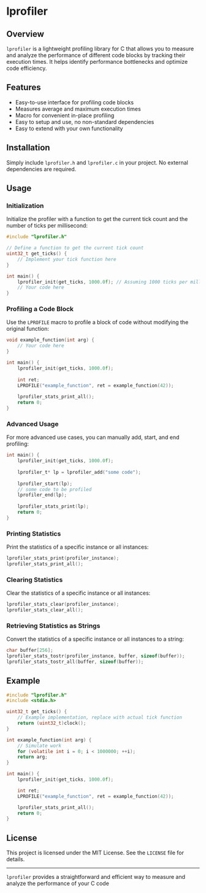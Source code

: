 
# lprofiler

## Overview

`lprofiler` is a lightweight profiling library for C that allows you to measure and analyze the performance of different code blocks by tracking their execution times. It helps identify performance bottlenecks and optimize code efficiency.

## Features

- Easy-to-use interface for profiling code blocks
- Measures average and maximum execution times
- Macro for convenient in-place profiling
- Easy to setup and use, no non-standard dependencies
- Easy to extend with your own functionality

## Installation

Simply include `lprofiler.h` and `lprofiler.c` in your project. No external dependencies are required.

## Usage

### Initialization

Initialize the profiler with a function to get the current tick count and the number of ticks per millisecond:

```c
#include "lprofiler.h"

// Define a function to get the current tick count
uint32_t get_ticks() {
    // Implement your tick function here
}

int main() {
    lprofiler_init(get_ticks, 1000.0f); // Assuming 1000 ticks per millisecond
    // Your code here
}
```

### Profiling a Code Block

Use the `LPROFILE` macro to profile a block of code without modifying the original function:

```c
void example_function(int arg) {
    // Your code here
}

int main() {
    lprofiler_init(get_ticks, 1000.0f);
    
    int ret;
    LPROFILE("example_function", ret = example_function(42));
    
    lprofiler_stats_print_all();
    return 0;
}
```

### Advanced Usage

For more advanced use cases, you can manually add, start, and end profiling:

```c
int main() {
    lprofiler_init(get_ticks, 1000.0f);
    
    lprofiler_t* lp = lprofiler_add("some code");
    
    lprofiler_start(lp);
    // some code to be profiled
    lprofiler_end(lp);
    
    lprofiler_stats_print(lp);
    return 0;
}
```

### Printing Statistics

Print the statistics of a specific instance or all instances:

```c
lprofiler_stats_print(profiler_instance);
lprofiler_stats_print_all();
```

### Clearing Statistics

Clear the statistics of a specific instance or all instances:

```c
lprofiler_stats_clear(profiler_instance);
lprofiler_stats_clear_all();
```

### Retrieving Statistics as Strings

Convert the statistics of a specific instance or all instances to a string:

```c
char buffer[256];
lprofiler_stats_tostr(profiler_instance, buffer, sizeof(buffer));
lprofiler_stats_tostr_all(buffer, sizeof(buffer));
```

## Example

```c
#include "lprofiler.h"
#include <stdio.h>

uint32_t get_ticks() {
    // Example implementation, replace with actual tick function
    return (uint32_t)clock();
}

int example_function(int arg) {
    // Simulate work
    for (volatile int i = 0; i < 1000000; ++i);
    return arg;
}

int main() {
    lprofiler_init(get_ticks, 1000.0f);

    int ret;
    LPROFILE("example_function", ret = example_function(42));

    lprofiler_stats_print_all();
    return 0;
}
```

## License

This project is licensed under the MIT License. See the `LICENSE` file for details.

---

`lprofiler` provides a straightforward and efficient way to measure and analyze the performance of your C code
